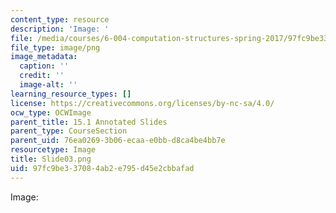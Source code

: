 ```yaml
---
content_type: resource
description: 'Image: '
file: /media/courses/6-004-computation-structures-spring-2017/97fc9be337084ab2e795d45e2cbbafad_Slide03.png
file_type: image/png
image_metadata:
  caption: ''
  credit: ''
  image-alt: ''
learning_resource_types: []
license: https://creativecommons.org/licenses/by-nc-sa/4.0/
ocw_type: OCWImage
parent_title: 15.1 Annotated Slides
parent_type: CourseSection
parent_uid: 76ea0269-3b06-ecaa-e0bb-d8ca4be4bb7e
resourcetype: Image
title: Slide03.png
uid: 97fc9be3-3708-4ab2-e795-d45e2cbbafad
---
```

Image: 